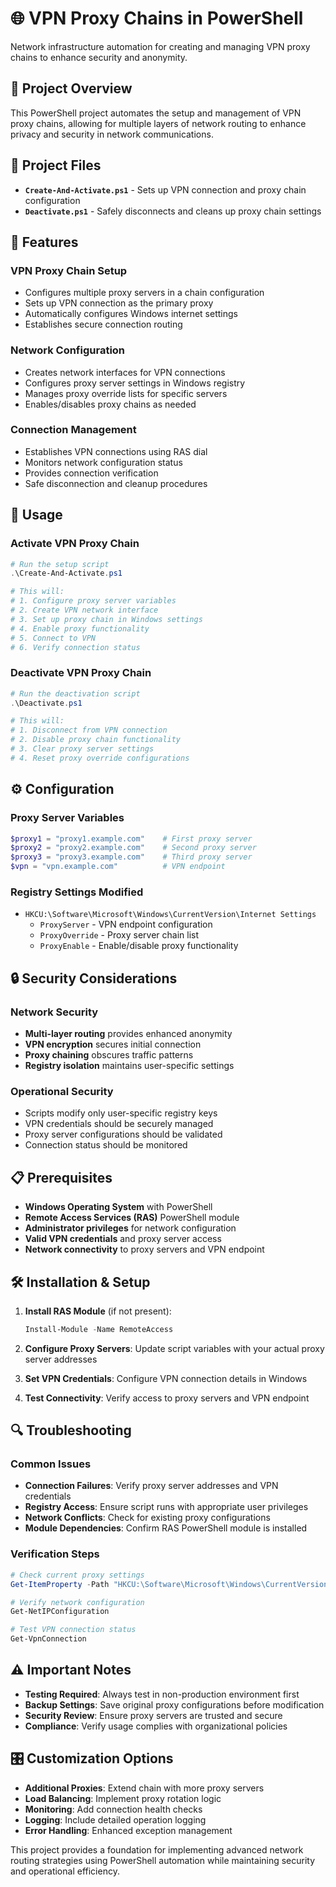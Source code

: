 # 🌐 VPN Proxy Chains in PowerShell

Network infrastructure automation for creating and managing VPN proxy chains to enhance security and anonymity.

## 🎯 Project Overview

This PowerShell project automates the setup and management of VPN proxy chains, allowing for multiple layers of network routing to enhance privacy and security in network communications.

## 📁 Project Files

- **`Create-And-Activate.ps1`** - Sets up VPN connection and proxy chain configuration
- **`Deactivate.ps1`** - Safely disconnects and cleans up proxy chain settings

## 🔧 Features

### **VPN Proxy Chain Setup**
- Configures multiple proxy servers in a chain configuration
- Sets up VPN connection as the primary proxy
- Automatically configures Windows internet settings
- Establishes secure connection routing

### **Network Configuration**
- Creates network interfaces for VPN connections
- Configures proxy server settings in Windows registry
- Manages proxy override lists for specific servers
- Enables/disables proxy chains as needed

### **Connection Management**
- Establishes VPN connections using RAS dial
- Monitors network configuration status
- Provides connection verification
- Safe disconnection and cleanup procedures

## 🚀 Usage

### **Activate VPN Proxy Chain**
```powershell
# Run the setup script
.\Create-And-Activate.ps1

# This will:
# 1. Configure proxy server variables
# 2. Create VPN network interface
# 3. Set up proxy chain in Windows settings
# 4. Enable proxy functionality
# 5. Connect to VPN
# 6. Verify connection status
```

### **Deactivate VPN Proxy Chain**
```powershell
# Run the deactivation script
.\Deactivate.ps1

# This will:
# 1. Disconnect from VPN connection
# 2. Disable proxy chain functionality
# 3. Clear proxy server settings
# 4. Reset proxy override configurations
```

## ⚙️ Configuration

### **Proxy Server Variables**
```powershell
$proxy1 = "proxy1.example.com"    # First proxy server
$proxy2 = "proxy2.example.com"    # Second proxy server  
$proxy3 = "proxy3.example.com"    # Third proxy server
$vpn = "vpn.example.com"          # VPN endpoint
```

### **Registry Settings Modified**
- `HKCU:\Software\Microsoft\Windows\CurrentVersion\Internet Settings`
  - `ProxyServer` - VPN endpoint configuration
  - `ProxyOverride` - Proxy server chain list
  - `ProxyEnable` - Enable/disable proxy functionality

## 🔒 Security Considerations

### **Network Security**
- **Multi-layer routing** provides enhanced anonymity
- **VPN encryption** secures initial connection
- **Proxy chaining** obscures traffic patterns
- **Registry isolation** maintains user-specific settings

### **Operational Security**
- Scripts modify only user-specific registry keys
- VPN credentials should be securely managed
- Proxy server configurations should be validated
- Connection status should be monitored

## 📋 Prerequisites

- **Windows Operating System** with PowerShell
- **Remote Access Services (RAS)** PowerShell module
- **Administrator privileges** for network configuration
- **Valid VPN credentials** and proxy server access
- **Network connectivity** to proxy servers and VPN endpoint

## 🛠️ Installation & Setup

1. **Install RAS Module** (if not present):
   ```powershell
   Install-Module -Name RemoteAccess
   ```

2. **Configure Proxy Servers**: Update script variables with your actual proxy server addresses

3. **Set VPN Credentials**: Configure VPN connection details in Windows

4. **Test Connectivity**: Verify access to proxy servers and VPN endpoint

## 🔍 Troubleshooting

### **Common Issues**
- **Connection Failures**: Verify proxy server addresses and VPN credentials
- **Registry Access**: Ensure script runs with appropriate user privileges
- **Network Conflicts**: Check for existing proxy configurations
- **Module Dependencies**: Confirm RAS PowerShell module is installed

### **Verification Steps**
```powershell
# Check current proxy settings
Get-ItemProperty -Path "HKCU:\Software\Microsoft\Windows\CurrentVersion\Internet Settings"

# Verify network configuration
Get-NetIPConfiguration

# Test VPN connection status
Get-VpnConnection
```

## ⚠️ Important Notes

- **Testing Required**: Always test in non-production environment first
- **Backup Settings**: Save original proxy configurations before modification
- **Security Review**: Ensure proxy servers are trusted and secure
- **Compliance**: Verify usage complies with organizational policies

## 🎛️ Customization Options

- **Additional Proxies**: Extend chain with more proxy servers
- **Load Balancing**: Implement proxy rotation logic
- **Monitoring**: Add connection health checks
- **Logging**: Include detailed operation logging
- **Error Handling**: Enhanced exception management

This project provides a foundation for implementing advanced network routing strategies using PowerShell automation while maintaining security and operational efficiency.